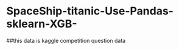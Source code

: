 # SpaceShip-titanic-Use-Pandas-sklearn-XGB-

##this data is kaggle competition question data

<title>
Spaceship Titanic
Predict which passengers are transported to an alternate dimension

<link>
https://www.kaggle.com/competitions/spaceship-titanic
